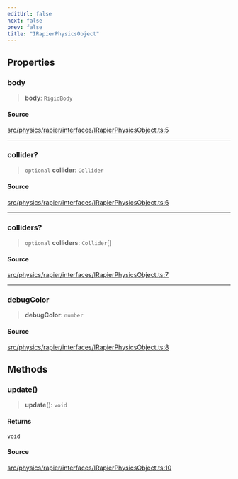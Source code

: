 ```yaml
---
editUrl: false
next: false
prev: false
title: "IRapierPhysicsObject"
---
```


## Properties

### body

> **body**: `RigidBody`

#### Source

[src/physics/rapier/interfaces/IRapierPhysicsObject.ts:5](https://github.com/relishinc/dill-pixel/blob/c79d8e8552aaa0f13a29535c819ae67d025b4669/src/physics/rapier/interfaces/IRapierPhysicsObject.ts#L5)

***

### collider?

> `optional` **collider**: `Collider`

#### Source

[src/physics/rapier/interfaces/IRapierPhysicsObject.ts:6](https://github.com/relishinc/dill-pixel/blob/c79d8e8552aaa0f13a29535c819ae67d025b4669/src/physics/rapier/interfaces/IRapierPhysicsObject.ts#L6)

***

### colliders?

> `optional` **colliders**: `Collider`[]

#### Source

[src/physics/rapier/interfaces/IRapierPhysicsObject.ts:7](https://github.com/relishinc/dill-pixel/blob/c79d8e8552aaa0f13a29535c819ae67d025b4669/src/physics/rapier/interfaces/IRapierPhysicsObject.ts#L7)

***

### debugColor

> **debugColor**: `number`

#### Source

[src/physics/rapier/interfaces/IRapierPhysicsObject.ts:8](https://github.com/relishinc/dill-pixel/blob/c79d8e8552aaa0f13a29535c819ae67d025b4669/src/physics/rapier/interfaces/IRapierPhysicsObject.ts#L8)

## Methods

### update()

> **update**(): `void`

#### Returns

`void`

#### Source

[src/physics/rapier/interfaces/IRapierPhysicsObject.ts:10](https://github.com/relishinc/dill-pixel/blob/c79d8e8552aaa0f13a29535c819ae67d025b4669/src/physics/rapier/interfaces/IRapierPhysicsObject.ts#L10)
